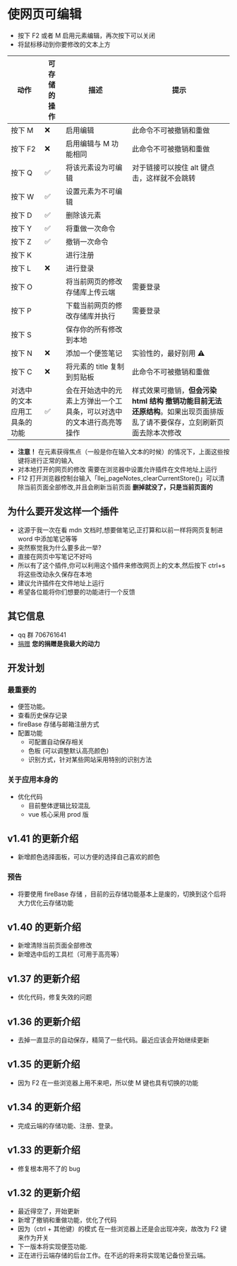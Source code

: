 # 使网页可编辑

- 按下 F2 或者 M 启用元素编辑，再次按下可以关闭
- 将鼠标移动到你要修改的文本上方

| 动作 | 可存储的操作 | 描述 | 提示 |
| --- | --- | --- | --- |
| 按下 M | ❌ | 启用编辑 | 此命令不可被撤销和重做 |
| 按下 F2 | ❌ | 启用编辑与 M 功能相同 | 此命令不可被撤销和重做 |
| 按下 Q | ✅ | 将该元素设为可编辑 | 对于链接可以按住 alt 键点击，这样就不会跳转 |
| 按下 W | ✅ | 设置元素为不可编辑 |  |
| 按下 D | ✅ | 删除该元素 |  |
| 按下 Y | ✅ | 将重做一次命令 |  |
| 按下 Z | ✅ | 撤销一次命令 |  |
| 按下 K |  | 进行注册 |  |
| 按下 L | ❌ | 进行登录 |  |
| 按下 O |  | 将当前网页的修改存储库上传云端 | 需要登录 |
| 按下 P |  | 下载当前网页的修改存储库并执行 | 需要登录 |
| 按下 S |  | 保存你的所有修改到本地 |  |
| 按下 N | ❌ | 添加一个便签笔记 | 实验性的，最好别用 ⚠ |
| 按下 C | ❌ | 将元素的 title 复制到剪贴板 | 此命令不可被撤销和重做 |
| 对选中的文本应用工具条的功能 | ✅ | 会在开始选中的元素上方弹出一个工具条，可以对选中的文本进行高亮等操作 | 样式效果可撤销，**但会污染 html 结构 撤销功能目前无法还原结构**。如果出现页面排版乱了请不要保存，立刻刷新页面去除本次修改 |

- **注意！** 在元素获得焦点（一般是你在输入文本的时候）的情况下，上面这些按键将进行正常的输入
- 对本地打开的网页的修改 需要在浏览器中设置允许插件在文件地址上运行
- F12 打开浏览器控制台输入「llej_pageNotes_clearCurrentStore()」可以清除当前页面全部修改,并且会刷新当前页面 **删掉就没了，只是当前页面的**

## 为什么要开发这样一个插件

- 这源于我一次在看 mdn 文档时,想要做笔记,正打算和以前一样将网页复制进 word 中添加笔记等等
- 突然察觉我为什么要多此一举?
- 直接在网页中写笔记不好吗
- 所以有了这个插件,你可以利用这个插件来修改网页上的文本,然后按下 ctrl+s 将这些改动永久保存在本地
- 建议允许插件在文件地址上运行
- 希望各位能将你们想要的功能进行一个反馈

## 其它信息

- qq 群 706761641
- [捐赠](https://afdian.net/@llej0) **您的捐赠是我最大的动力**

## 开发计划

### 最重要的

- 便签功能。
- 查看历史保存记录
- fireBase 存储与邮箱注册方式
- 配置功能
  - 可配置自动保存相关
  - 色板 (可以调整默认高亮颜色)
  - 识别方式，针对某些网站采用特别的识别方法

### 关于应用本身的

- 优化代码
  - 目前整体逻辑比较混乱
  - vue 核心采用 prod 版

## v1.41 的更新介绍

- 新增颜色选择面板，可以方便的选择自己喜欢的颜色

### 预告

- 将要使用 fireBase 存储 ，目前的云存储功能基本上是废的，切换到这个后将大力优化云存储功能

## v1.40 的更新介绍

- 新增清除当前页面全部修改
- 新增选中后的工具栏（可用于高亮等）

## v1.37 的更新介绍

- 优化代码，修复失效的问题

## v1.36 的更新介绍

- 去掉一直显示的自动保存，精简了一些代码。最近应该会开始继续更新

## v1.35 的更新介绍

- 因为 F2 在一些浏览器上用不来吧，所以使 M 键也具有切换的功能

## v1.34 的更新介绍

- 完成云端的存储功能、注册、登录。

## v1.33 的更新介绍

- 修复根本用不了的 bug

## v1.32 的更新介绍

- 最近得空了，开始更新
- 新增了撤销和重做功能，优化了代码
- 因为（ctrl + 其他键）的模式 在一些浏览器上还是会出现冲突，故改为 F2 键来作为开关
- 下一版本将实现便签功能.
- 正在进行云端存储的后台工作。在不远的将来将实现笔记备份至云端。
